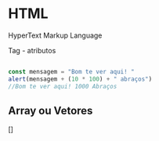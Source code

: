 # HTML

HyperText Markup Language

Tag - atributos


```js

const mensagem = "Bom te ver aqui! "
alert(mensagem + (10 * 100) + " abraços")
//Bom te ver aqui! 1000 Abraços

```

## Array ou Vetores
[]